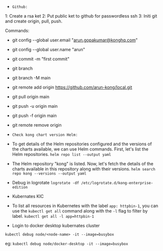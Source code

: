 
* `Github:`

1: Create a rsa ket
2: Put public ket to github for passwordless ssh
3: Initi git and create origin, pull, push.

Commands:
- git config --global user.email "arun.gopakumar@konghq.com"
- git config --global user.name "arun"
- git commit -m "first commit"
- git branch
- git branch -M main
- git remote add origin https://github.com/arun-kong/local.git
- git pull origin main
- git push -u origin main
- git push -f origin main


- git remote remove origin



* `Check kong chart version Helm:`

- To get details of the Helm repositories configured and the versions of the charts available, we can use Helm commands. First, let's list the Helm repositories.
`helm repo list --output yaml`

- The Helm repository "kong" is listed. Now, let's fetch the details of the charts available in this repository along with their versions.
`helm search repo kong --versions --output yaml`


- Debug in logrotate
`logrotate -df /etc/logrotate.d/kong-enterprise-edition`


* Kubernates KIC

- To list all resources in Kubernetes with the label `app: httpbin-1`, you can use the `kubectl get all` command along with the `-l` flag to filter by label.
`kubectl get all -l app=httpbin-1`

- Login to docker desktop kubernates cluster

`kubectl debug node/<node-name> -it --image=busybox`

eg:
    `kubectl debug node/docker-desktop -it --image=busybox`


